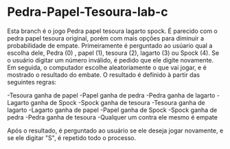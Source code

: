 # Pedra-Papel-Tesoura-lab-c
Esta branch é o jogo Pedra papel tesoura lagarto spock. É parecido com o pedra papel tesoura original, porém com mais opções para diminuir a probabilidade de empate.
Primeiramente é perguntado ao usúario qual a escolha dele, Pedra (0) , papel (1), tesoura (2), lagarto (3) ou Spock (4).
Se o usuário digitar um número inválido, é pedido que ele digite novamente.
Em seguida, o computador escolhe aleatoriamente o que vai jogar, e é mostrado o resultado do embate.
O resultado é definido à partir das seguintes regras:

-Tesoura ganha de papel
-Papel ganha de pedra
-Pedra ganha de lagarto
-Lagarto ganha de Spock
-Spock ganha de tesoura
-Tesoura ganha de lagarto
-Lagarto ganha de papel
-Papel ganha de Spock
-Spock ganha de pedra
-Pedra ganha de tesoura
-Qualquer um contra ele mesmo é empate

Após o resultado, é perguntado ao usuário se ele deseja jogar novamente, e se ele digitar "S", é repetido todo o processo.
